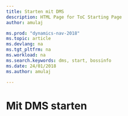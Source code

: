 ```yaml
---
title: Starten mit DMS
description: HTML Page for ToC Starting Page
author: amulaj

ms.prod: "dynamics-nav-2018"
ms.topic: article
ms.devlang: na
ms.tgt_pltfrm: na
ms.workload: na
ms.search.keywords: dms, start, bossinfo
ms.date: 24/01/2018
ms.author: amulaj

---
```

# Mit DMS starten